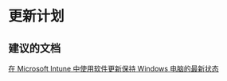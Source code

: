 <properties
    pageTitle="Update Scheduling"
    description="更新计划"
    service="microsoft.intune"
    resource="intune"
    authors="mackie1604"
    displayOrder=""
    selfHelpType="generic"
    supportTopicIds="32435271"
    resourceTags=""
    productPesIds="15584"
    cloudEnvironments="public"
/>


# <a name="update-scheduling"></a>更新计划

## <a name="recommended-documents"></a>**建议的文档**

[在 Microsoft Intune 中使用软件更新保持 Windows 电脑的最新状态](https://docs.microsoft.com/intune/deploy-use/keep-windows-pcs-up-to-date-with-software-updates-in-microsoft-intune)<br>






